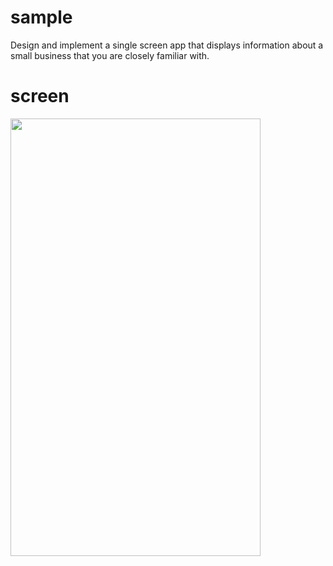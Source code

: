 # sample
Design and implement a single screen app that displays information about a small business that you are closely familiar with.

# screen
<img height=700 width=400 src="https://user-images.githubusercontent.com/55019064/64476124-724fc300-d18b-11e9-88d0-54842c02deae.png">
